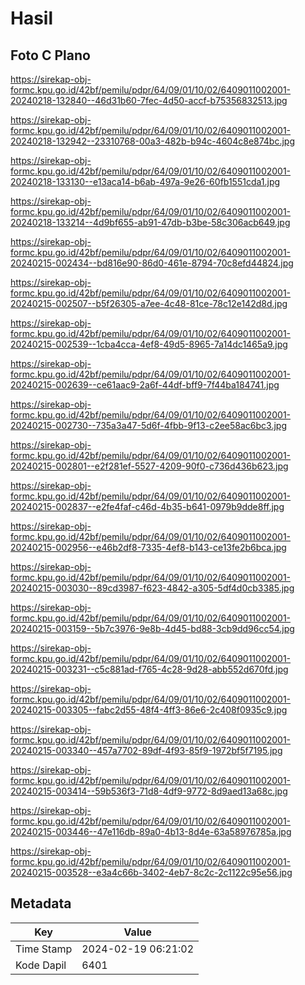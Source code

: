 # Hasil

## Foto C Plano

https://sirekap-obj-formc.kpu.go.id/42bf/pemilu/pdpr/64/09/01/10/02/6409011002001-20240218-132840--46d31b60-7fec-4d50-accf-b75356832513.jpg

https://sirekap-obj-formc.kpu.go.id/42bf/pemilu/pdpr/64/09/01/10/02/6409011002001-20240218-132942--23310768-00a3-482b-b94c-4604c8e874bc.jpg

https://sirekap-obj-formc.kpu.go.id/42bf/pemilu/pdpr/64/09/01/10/02/6409011002001-20240218-133130--e13aca14-b6ab-497a-9e26-60fb1551cda1.jpg

https://sirekap-obj-formc.kpu.go.id/42bf/pemilu/pdpr/64/09/01/10/02/6409011002001-20240218-133214--4d9bf655-ab91-47db-b3be-58c306acb649.jpg

https://sirekap-obj-formc.kpu.go.id/42bf/pemilu/pdpr/64/09/01/10/02/6409011002001-20240215-002434--bd816e90-86d0-461e-8794-70c8efd44824.jpg

https://sirekap-obj-formc.kpu.go.id/42bf/pemilu/pdpr/64/09/01/10/02/6409011002001-20240215-002507--b5f26305-a7ee-4c48-81ce-78c12e142d8d.jpg

https://sirekap-obj-formc.kpu.go.id/42bf/pemilu/pdpr/64/09/01/10/02/6409011002001-20240215-002539--1cba4cca-4ef8-49d5-8965-7a14dc1465a9.jpg

https://sirekap-obj-formc.kpu.go.id/42bf/pemilu/pdpr/64/09/01/10/02/6409011002001-20240215-002639--ce61aac9-2a6f-44df-bff9-7f44ba184741.jpg

https://sirekap-obj-formc.kpu.go.id/42bf/pemilu/pdpr/64/09/01/10/02/6409011002001-20240215-002730--735a3a47-5d6f-4fbb-9f13-c2ee58ac6bc3.jpg

https://sirekap-obj-formc.kpu.go.id/42bf/pemilu/pdpr/64/09/01/10/02/6409011002001-20240215-002801--e2f281ef-5527-4209-90f0-c736d436b623.jpg

https://sirekap-obj-formc.kpu.go.id/42bf/pemilu/pdpr/64/09/01/10/02/6409011002001-20240215-002837--e2fe4faf-c46d-4b35-b641-0979b9dde8ff.jpg

https://sirekap-obj-formc.kpu.go.id/42bf/pemilu/pdpr/64/09/01/10/02/6409011002001-20240215-002956--e46b2df8-7335-4ef8-b143-ce13fe2b6bca.jpg

https://sirekap-obj-formc.kpu.go.id/42bf/pemilu/pdpr/64/09/01/10/02/6409011002001-20240215-003030--89cd3987-f623-4842-a305-5df4d0cb3385.jpg

https://sirekap-obj-formc.kpu.go.id/42bf/pemilu/pdpr/64/09/01/10/02/6409011002001-20240215-003159--5b7c3976-9e8b-4d45-bd88-3cb9dd96cc54.jpg

https://sirekap-obj-formc.kpu.go.id/42bf/pemilu/pdpr/64/09/01/10/02/6409011002001-20240215-003231--c5c881ad-f765-4c28-9d28-abb552d670fd.jpg

https://sirekap-obj-formc.kpu.go.id/42bf/pemilu/pdpr/64/09/01/10/02/6409011002001-20240215-003305--fabc2d55-48f4-4ff3-86e6-2c408f0935c9.jpg

https://sirekap-obj-formc.kpu.go.id/42bf/pemilu/pdpr/64/09/01/10/02/6409011002001-20240215-003340--457a7702-89df-4f93-85f9-1972bf5f7195.jpg

https://sirekap-obj-formc.kpu.go.id/42bf/pemilu/pdpr/64/09/01/10/02/6409011002001-20240215-003414--59b536f3-71d8-4df9-9772-8d9aed13a68c.jpg

https://sirekap-obj-formc.kpu.go.id/42bf/pemilu/pdpr/64/09/01/10/02/6409011002001-20240215-003446--47e116db-89a0-4b13-8d4e-63a58976785a.jpg

https://sirekap-obj-formc.kpu.go.id/42bf/pemilu/pdpr/64/09/01/10/02/6409011002001-20240215-003528--e3a4c66b-3402-4eb7-8c2c-2c1122c95e56.jpg


## Metadata

| Key        | Value               |
| ---------- | ------------------- |
| Time Stamp | 2024-02-19 06:21:02 |
| Kode Dapil | 6401                |



